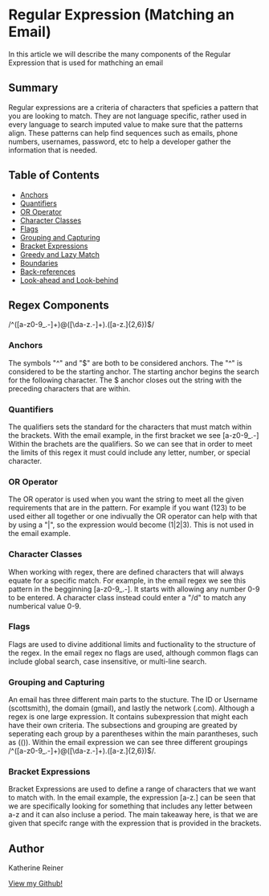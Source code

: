 # Regular Expression (Matching an Email)

In this article we will describe the many components of the Regular Expression that is used for mathching an email 

## Summary

Regular expressions are a criteria of characters that speficies a pattern that you are looking to match. They are not language specific, rather used in every language to search imputed value to make sure that the patterns align. These patterns can help find sequences such as emails, phone numbers, usernames, password, etc to help a developer gather the information that is needed.
## Table of Contents

- [Anchors](#anchors)
- [Quantifiers](#quantifiers)
- [OR Operator](#or-operator)
- [Character Classes](#character-classes)
- [Flags](#flags)
- [Grouping and Capturing](#grouping-and-capturing)
- [Bracket Expressions](#bracket-expressions)
- [Greedy and Lazy Match](#greedy-and-lazy-match)
- [Boundaries](#boundaries)
- [Back-references](#back-references)
- [Look-ahead and Look-behind](#look-ahead-and-look-behind)

## Regex Components
/^([a-z0-9_\.-]+)@([\da-z\.-]+)\.([a-z\.]{2,6})$/
### Anchors
The symbols "^" and "$" are both to be considered anchors. The "^" is considered to be the starting anchor. The starting anchor begins the search for the following character.
The $ anchor closes out the string with the preceding characters that are within.
### Quantifiers
The qualifiers sets the standard for the characters that must match within the brackets. With the email example, in the first bracket we see [a-z0-9_\.-] Within the brachets are the qualifiers. So we can see that in order to meet the limits of this regex it must could include any letter, number, or special character.
### OR Operator
The OR operator is used when you want the string to meet all the given requirements that are in the pattern. For example if you want (123) to be used either all together or one indivually the OR operator can help with that by using a "|", so the expression would become (1|2|3). This is not used in the email example.
### Character Classes
When working with regex, there are defined characters that will always equate for a specific match. For example, in the email regex we see this pattern in the begginning [a-z0-9_\.-]. It starts with allowing any number 0-9 to be entered. A character class instead could enter a "/d" to match any numberical value 0-9.
### Flags
Flags are used to divine additional limits and fuctionality to the structure of the regex. In the email regex no flags are used, although common flags can include global search, case insensitive, or multi-line search.
### Grouping and Capturing
An email has three different main parts to the stucture. The ID or Username (scottsmith), the domain (gmail), and lastly the network (.com). Although a regex is one large expression. It contains subexpression that might each have their own criteria. The subsections and grouping are greated by seperating each group by a parentheses within the main parantheses, such as (()). Within the email expression we can see three different groupings /^([a-z0-9_\.-]+)@([\da-z\.-]+)\.([a-z\.]{2,6})$/.
### Bracket Expressions
Bracket Expressions are used to define a range of characters that we want to match with. In the email example, the expression [a-z\.] can be seen that we are specifically looking for something that includes any letter between a-z and it can also incluse a period. The main takeaway here, is that we are given that specifc range with the expression that is provided in the brackets.



## Author
Katherine Reiner 

[View my Github!](https://github.com/reinerkp)
